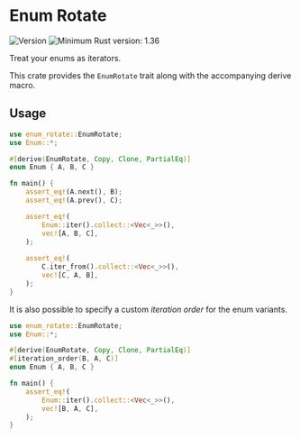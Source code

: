 # Enum Rotate

![Version](https://img.shields.io/badge/Version-0.1.0-red.svg)
![Minimum Rust version: 1.36](https://img.shields.io/badge/Minimum%20Rust%20Version-1.58.0-brightgreen.svg)

Treat your enums as iterators.

This crate provides the `EnumRotate` trait along with the accompanying derive macro.

## Usage

```rust
use enum_rotate::EnumRotate;
use Enum::*;

#[derive(EnumRotate, Copy, Clone, PartialEq)]
enum Enum { A, B, C }

fn main() {
    assert_eq!(A.next(), B);
    assert_eq!(A.prev(), C);

    assert_eq!(
        Enum::iter().collect::<Vec<_>>(),
        vec![A, B, C],
    );
    
    assert_eq!(
        C.iter_from().collect::<Vec<_>>(),
        vec![C, A, B],
    );
}
```

It is also possible to specify a custom *iteration order* for the enum variants.

```rust
use enum_rotate::EnumRotate;
use Enum::*;

#[derive(EnumRotate, Copy, Clone, PartialEq)]
#[iteration_order(B, A, C)]
enum Enum { A, B, C }

fn main() {
    assert_eq!(
        Enum::iter().collect::<Vec<_>>(),
        vec![B, A, C],
    );
}
```
